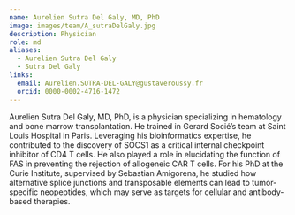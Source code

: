 ```yaml
---
name: Aurelien Sutra Del Galy, MD, PhD
image: images/team/A_sutraDelGaly.jpg
description: Physician
role: md
aliases:
  - Aurelien Sutra Del Galy
  - Sutra Del Galy
links:
  email: Aurelien.SUTRA-DEL-GALY@gustaveroussy.fr
  orcid: 0000-0002-4716-1472
---
```


Aurelien Sutra Del Galy, MD, PhD, is a physician specializing in hematology and bone marrow transplantation. He trained in Gerard Socié’s team at Saint Louis Hospital in Paris. Leveraging his bioinformatics expertise, he contributed to the discovery of SOCS1 as a critical internal checkpoint inhibitor of CD4 T cells. He also played a role in elucidating the function of FAS in preventing the rejection of allogeneic CAR T cells. For his PhD at the Curie Institute, supervised by Sebastian Amigorena, he studied how alternative splice junctions and transposable elements can lead to tumor-specific neopeptides, which may serve as targets for cellular and antibody-based therapies.
